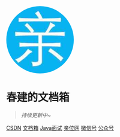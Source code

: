 <img width="180px" style="border-radius: 50%" bor src="./imgs/qin_200x200.jpg">

# 春建的文档箱

> _持续更新中~_

<span id="busuanzi_container_site_pv" style='display:none'>
    👀 本站总访问量:<span id="busuanzi_value_site_pv"></span> 次
</span>
<span id="busuanzi_container_site_uv" style='display:none'>
    | 🚴 本站总访客数:<span id="busuanzi_value_site_uv"></span> 人
</span>

[️CSDN](https://yangchunjian.blog.csdn.net)
[️文档箱](https://www.yangchunjian.com/docbook/#/guide/)
[️Java面试](https://javainterview.cn)
[️亲位网](https://dearlocation.com)
[️微信号](https://www.yangchunjian.com/docbook/imgs/dearlocation.jpeg)
[️公众号](https://www.yangchunjian.com/docbook/imgs/qrcode_for_gh_8756901e5b12_344.jpg)

